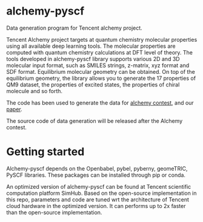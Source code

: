 # alchemy-pyscf
Data generation program for Tencent alchemy project.

Tencent Alchemy project targets at quantum chemistry molecular properties using
all available deep learning tools. The molecular properties are computed with
quantum chemistry calculations at DFT level of theory. The tools developed in
alchemy-pyscf library supports various 2D and 3D molecular input format, such as
SMILES strings, z-matrix, xyz format and SDF format. Equilibrium molecular
geometry can be obtained. On top of the equilibrium geometry, the library allows
you to generate the 17 properties of QM9 dataset, the properties of excited
states, the properties of chiral molecule and so forth.

The code has been used to generate the data for [alchemy
contest](https://alchemy.tencent.com/), and our
[paper](https://rlgm.github.io/papers/31.pdf).

The source code of data generation will be released after the Alchemy contest.


Getting started
===============

Alchemy-pyscf depends on the Openbabel, pybel, pyberny, geomeTRIC, PySCF
libraries.  These packages can be installed through pip or conda.

An optimized version of alchemy-pyscf can be found at Tencent scientific
computation platform SimHub. Based on the open-source implementation in this
repo, parameters and code are tuned wrt the architecture of Tencent cloud hardware
in the optimized version. It can performs up to 2x faster than the open-source
implementation.
